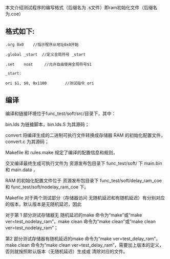 本文介绍测试程序的编写格式（后缀名为 .s文件）即ram初始化文件（后缀名为.coe）

## 格式如下:

`.org 0x0    //指示程序从地址0x0开始`

`.global _start  //定义全局符号 _start`

`.set    noat     //允许自由使用全局符号$1`

`_start:`

```
ori $1, $0, 0x1100        //测试指令 ori
```

## 编译

编译和链接环境位于func\_test/soft/src/目录下，其中：

bin.lds 为链接脚本，bin.lds.S 为其源码；

convert 将编译生成的二进制可执行文件转换成存储器 RAM 的初始化配置文件，convert.c 为其源码；

Makefile 和 rules.make 规定了编译的配置信息和规则，

交叉编译最终生成可执行文件为 资源发布包目录下 func\_test/soft/ 下 main.bin 和 main.data ，

RAM 的初始化配置文件位于 资源发布包目录下 func\_test/soft/delay\_ram\_coe 和 func\_test/soft/nodelay\_ram\_coe 下。

Makefile 对于两个测试部分（存储器访问 无随机延迟和有随机延迟）有分别对应的版本，默认版本是无随机延迟，因此

对于第 1 部分测试存储器无 随机延迟的make 命令为“make”或“make ver=test\_nodelay\_ram”，make clean 命令为“make clean”或“make clean ver=test\_nodelay\_ram”；

第2 部分测试存储器有随机延迟的make 命令为“make ver=test\_delay\_ram”，make clean 命令为“make clean ver=test\_delay\_ram”，需要加上版本的定义，否则就按照默认版本（无随机延迟）生成或 清除对应的文件。

